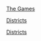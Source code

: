 [The Games](Worldbuilding/The%20Games.md)

[Districts](Worldbuilding/Districts.md)

[Districts](Worldbuilding/Calendar.md)